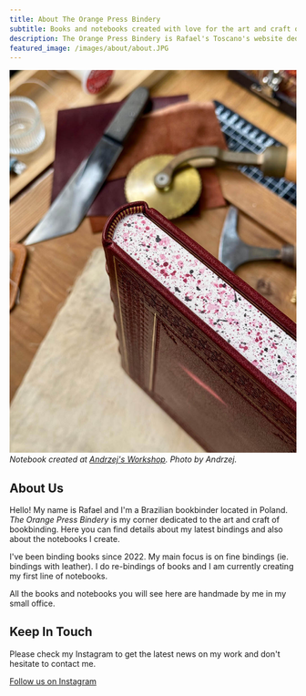 ```yaml
---
title: About The Orange Press Bindery
subtitle: Books and notebooks created with love for the art and craft of bookbinding.
description: The Orange Press Bindery is Rafael's Toscano's website dedicated to bookbinding.
featured_image: /images/about/about.JPG
---
```


![notebook created at Andryi's workshop](/images/demo/about.JPG)
*Notebook created at [Andrzej's Workshop](https://malakhovskii.com/). Photo by Andrzej.*

## About Us
Hello! My name is Rafael and I'm a Brazilian bookbinder located in Poland. *The Orange Press Bindery* is my corner dedicated to the art and craft of bookbinding. Here you can find details about my latest bindings and also about the notebooks I create.

I've been binding books since 2022. My main focus is on fine bindings (ie. bindings with leather). I do re-bindings of books and I am currently creating my first line of notebooks.

All the books and notebooks you will see here are handmade by me in my small office.

## Keep In Touch

Please check my Instagram to get the latest news on my work and don't hesitate to contact me.

<a href="https://instagram.com/theorangebindery" class="button button--large">Follow us on Instagram</a>
